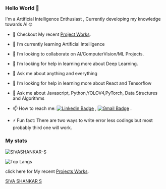 ### Hello World 👋

I'm a Artificial Intelligence Enthusiast , Currently developing my knowledge towards AI 🤓

- 🔭 Checkout My recent [Project Works](https://github.com/SIVASHANKAR-S/NewProjects).
- 🌱 I’m currently learning Artificial Intelligence
- 👯 I’m looking to collaborate on AI/ComputerVision/ML Projects.
- 🤔 I’m looking for help in learning more about Deep Learning.
- 💬 Ask me about anything and everything 
- 🤔 I’m looking for help in learning more about React and Tensorflow 
- 💬 Ask me about Javascript, Python,YOLOV4,PyTorch, Data Structures and Algorithms
- 📫 How to reach me:
[![Linkedin Badge](https://img.shields.io/badge/-LinkedIn-blue?style=flat-square&logo=Linkedin&logoColor=white&link=https://www.linkedin.com/in/siva-shankar-s/)](https://www.linkedin.com/in/siva-shankar-s/) 
, [![Gmail Badge](https://img.shields.io/badge/-Gmail-c14438?style=flat-square&logo=Gmail&logoColor=white&link=mailto:sivarvs11@gmail.com)](mailto:sivarvs11@gmail.com) .

- ⚡ Fun fact: There are two ways to write error less codings but most probably third one will work. 



### My stats

<img align="center" src="https://github-readme-stats.vercel.app/api?username=SIVASHANKAR-S&show_icons=true&theme=chartreuse-dark " alt="SIVASHANKAR-S"/>



![Top Langs](https://github-readme-stats.vercel.app/api/top-langs/?username=SIVASHANKAR-S&theme=chartreuse-dark )




click here for My recent [Projects Works](https://github.com/SIVASHANKAR-S/NewProjects).


<script type="text/javascript" src="https://platform.linkedin.com/badges/js/profile.js" async defer></script>
<div class="LI-profile-badge"  data-version="v1" data-size="medium" data-locale="en_US" data-type="vertical" data-theme="light" data-vanity="siva-shankar-s"><a class="LI-simple-link" href='https://in.linkedin.com/in/siva-shankar-s?trk=profile-badge'>SIVA SHANKAR S</a></div>
